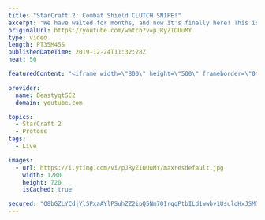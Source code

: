 ```yaml
---
title: "StarCraft 2: Combat Shield CLUTCH SNIPE!"
excerpt: "We have waited for months, and now it's finally here! This is the VOID RAYS to GRANDMASTER series! With the new balance changes to speedy Void Rays in the latest patch, we can now begin the series right!  #VoidRaystoGM #VoidRays #ChadRays #Beastyqt #StarCraft2 #SC2  Feel free to let me know if you have"
originalUrl: https://youtube.com/watch?v=pJRyZIOUuMY
type: video
length: PT35M45S
publishedDateTime: 2019-12-24T11:32:28Z
heat: 50

featuredContent: "<iframe width=\"800\" height=\"500\" frameborder=\"0\" src=\"https://www.youtube.com/embed/pJRyZIOUuMY\" allow=\"accelerometer; autoplay; encrypted-media; gyroscope; picture-in-picture\" allowfullscreen></iframe>"

provider:
  name: BeastyqtSC2
  domain: youtube.com

topics:
  - StarCraft 2
  - Protoss
tags:
  - Live

images:
  - url: https://i.ytimg.com/vi/pJRyZIOUuMY/maxresdefault.jpg
    width: 1280
    height: 720
    isCached: true

secured: "O8bGZLYCdjYlSPxaAYlPSuhZZ2ipQ5Nm70IrgqPtbILd1wwbv1UsulqHxJSM7HlO5ccRfSPb+DITyLC/VQEOIGsmMr1+PrmPcGbodh6dpL6FuyGJekaE6YuxFZ7lCRsBmRsaRfMD5q83DbCi/vkWBRraCb64j2lWR0uzuFwXvXLWwJbjr3Fj/5u1N02XVwf/9a83UqA4zOaDCyi6Afvwhl6LML980XJGR/8BF7UVC8NTSi7hdXHEH3uE1cRvRcXhXC4Zh0gCq8uBdfHG4Ao402Mnj5PS1nBvEM0rBc3d+q/iIP5agLbAUWWoZfDu6QSGHzXLxpAUXQi2ANaElxMk+QMXJ7dngOm6Cak1skG3AiHM4KroBL2HK93zefMDeXdv/SsOQ2QgvPsrY2okSSkUG1ciU6HvxdMVEr4uccFR2F8=;MjcPatk7N2rBdEuoq3UnRw=="
---
```


